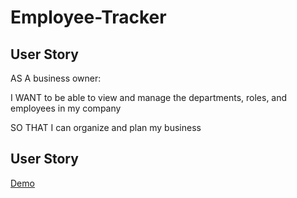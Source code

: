 # Employee-Tracker

## User Story

AS A business owner:

I WANT to be able to view and manage the departments, roles, and employees in my company

SO THAT I can organize and plan my business

## User Story

[Demo](https://drive.google.com/file/d/1v-uYMoKojJ8slLkAL0wlTXIt_q5WnV4I/view?usp=sharing)
